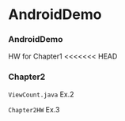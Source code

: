 # AndroidDemo
### AndroidDemo
HW for Chapter1
<<<<<<< HEAD
### Chapter2
`ViewCount.java`  Ex.2

`Chapter2HW`   Ex.3

